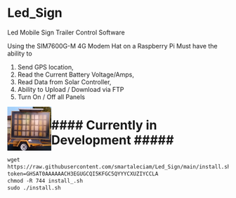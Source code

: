# Led_Sign

Led Mobile Sign Trailer Control Software

Using the SIM7600G-M 4G Modem Hat on a Raspberry Pi
Must have the ability to 
1. Send GPS location,
2. Read the Current Battery Voltage/Amps,
3. Read Data from Solar Controller,
4. Ability to Upload / Download via FTP
5. Turn On / Off all Panels

<img src="https://github.com/smartaleciam/Led_Sign/blob/main/sign_trailer.png" align="left" height="100" width="100">

# #### Currently in Development #####</b>

```
wget https://raw.githubusercontent.com/smartaleciam/Led_Sign/main/install.sh?token=GHSAT0AAAAAACH3EGUGCQI5KFGC5QYYYCXUZIYCCLA
chmod -R 744 install_.sh
sudo ./install.sh
```
